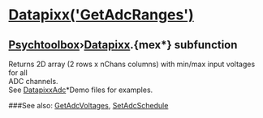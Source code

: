 # [Datapixx('GetAdcRanges')](Datapixx-GetAdcRanges) 
## [Psychtoolbox](Pyschtoolbox)&#8250;[Datapixx](Datapixx).{mex*} subfunction


Returns 2D array (2 rows x nChans columns) with min/max input voltages for all  
ADC channels.  
See [DatapixxAdc](DatapixxAdc)\*Demo files for examples.  
  


###See also:
[GetAdcVoltages](Datapixx-GetAdcVoltages), [SetAdcSchedule](Datapixx-SetAdcSchedule)
